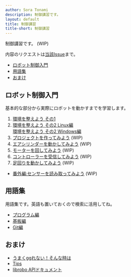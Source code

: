 ```yaml
---
author: Sora Tonami
description: 制御講習です。
layout: default
title: 制御講習
title-short: 制御講習
---
```


制御講習です。 (WIP)

内容のリクエストは[当該Issue](https://github.com/mecha-natori/mecha-natori.github.io/issues/2)まで。

- [ロボット制御入門](#%E3%83%AD%E3%83%9C%E3%83%83%E3%83%88%E5%88%B6%E5%BE%A1%E5%85%A5%E9%96%80)
- [用語集](#%E7%94%A8%E8%AA%9E%E9%9B%86)
- [おまけ](#%E3%81%8A%E3%81%BE%E3%81%91)

## ロボット制御入門

基本的な部分から実際にロボットを動かすまでを学習します。

1. [環境を整えよう その1](intro/1)
2. [環境を整えよう その2 Linux編](intro/2-linux)\
   [環境を整えよう その2 Windows編](intro/2-win)
3. [プロジェクトを作ってみよう](intro/3) (WIP)
4. [エアシリンダーを動かしてみよう](intro/4) (WIP)
5. [モーターを回してみよう](intro/5) (WIP)
6. [コントローラーを受信してみよう](intro/6) (WIP)
7. [足回りを動かしてみよう](intro/7) (WIP)

- [番外編:センサーを読み取ってみよう](intro/ex-sensor) (WIP)

## 用語集

用語集です。英語も置いておくので検索に活用してね。

- [プログラム編](dic/program)
- [基板編](dic/circuit)
- [Git編](dic/git)

## おまけ

- [うまくggれない！そんな時は](ggrks)
- [Tips](tips)
- [librobo APIドキュメント](https://mecha-natori.github.io/librobo)
